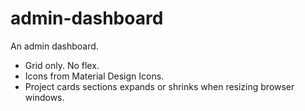 # admin-dashboard

An admin dashboard.

* Grid only. No flex.
* Icons from Material Design Icons.
* Project cards sections expands or shrinks when resizing browser windows.
 